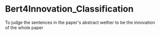 # Bert4Innovation_Classification
To judge the sentences in the paper's abstract wether to be the innovation of the whole paper
